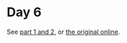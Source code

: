# Day 6

See [part 1 and 2](problem.md), or [the original online](https://adventofcode.com/2019/day/8/).
